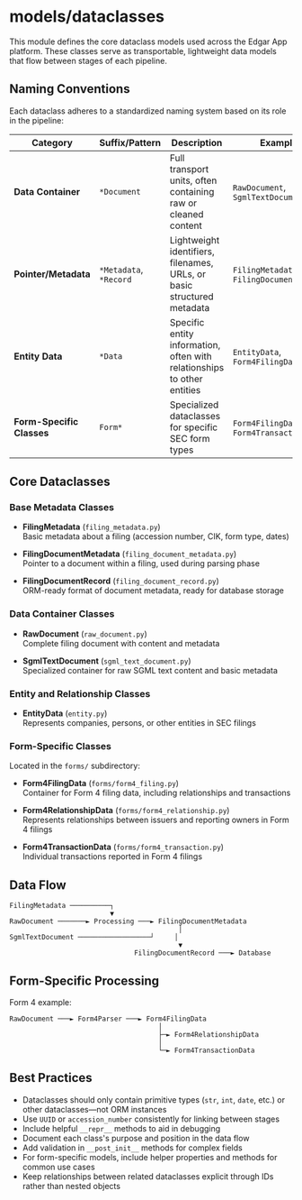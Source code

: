 # models/dataclasses

This module defines the core dataclass models used across the Edgar App platform. These classes serve as transportable, lightweight data models that flow between stages of each pipeline.

## Naming Conventions

Each dataclass adheres to a standardized naming system based on its role in the pipeline:

| Category                   | Suffix/Pattern              | Description                                                                 | Example                         |
|----------------------------|----------------------------|-----------------------------------------------------------------------------|--------------------------------|
| **Data Container**         | `*Document`                | Full transport units, often containing raw or cleaned content              | `RawDocument`, `SgmlTextDocument` |
| **Pointer/Metadata**       | `*Metadata`, `*Record`     | Lightweight identifiers, filenames, URLs, or basic structured metadata     | `FilingMetadata`, `FilingDocumentRecord` |
| **Entity Data**            | `*Data`                    | Specific entity information, often with relationships to other entities     | `EntityData`, `Form4FilingData` |
| **Form-Specific Classes**  | `Form*`                    | Specialized dataclasses for specific SEC form types                        | `Form4FilingData`, `Form4TransactionData` |

## Core Dataclasses

### Base Metadata Classes

- **FilingMetadata** (`filing_metadata.py`)  
  Basic metadata about a filing (accession number, CIK, form type, dates)

- **FilingDocumentMetadata** (`filing_document_metadata.py`)  
  Pointer to a document within a filing, used during parsing phase

- **FilingDocumentRecord** (`filing_document_record.py`)  
  ORM-ready format of document metadata, ready for database storage

### Data Container Classes

- **RawDocument** (`raw_document.py`)  
  Complete filing document with content and metadata

- **SgmlTextDocument** (`sgml_text_document.py`)  
  Specialized container for raw SGML text content and basic metadata

### Entity and Relationship Classes

- **EntityData** (`entity.py`)  
  Represents companies, persons, or other entities in SEC filings

### Form-Specific Classes

Located in the `forms/` subdirectory:

- **Form4FilingData** (`forms/form4_filing.py`)  
  Container for Form 4 filing data, including relationships and transactions

- **Form4RelationshipData** (`forms/form4_relationship.py`)  
  Represents relationships between issuers and reporting owners in Form 4 filings

- **Form4TransactionData** (`forms/form4_transaction.py`)  
  Individual transactions reported in Form 4 filings

## Data Flow

```
FilingMetadata ──────────┐
                         ▼
RawDocument ───────► Processing ───► FilingDocumentMetadata
                                          │
SgmlTextDocument ──────────────────┘     │
                                          ▼
                               FilingDocumentRecord ───► Database
```

## Form-Specific Processing

Form 4 example:
```
RawDocument ───► Form4Parser ───► Form4FilingData
                                     │
                                     ├─► Form4RelationshipData
                                     │
                                     └─► Form4TransactionData
```

## Best Practices

- Dataclasses should only contain primitive types (`str`, `int`, `date`, etc.) or other dataclasses—not ORM instances
- Use `UUID` or `accession_number` consistently for linking between stages
- Include helpful `__repr__` methods to aid in debugging
- Document each class's purpose and position in the data flow
- Add validation in `__post_init__` methods for complex fields
- For form-specific models, include helper properties and methods for common use cases
- Keep relationships between related dataclasses explicit through IDs rather than nested objects